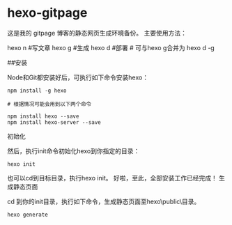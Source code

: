 # hexo-gitpage

这是我的 gitpage 博客的静态网页生成环境备份。
主要使用方法：

hexo n #写文章
hexo g #生成
hexo d #部署 # 可与hexo g合并为 hexo d -g

##安装

Node和Git都安装好后，可执行如下命令安装hexo：

    npm install -g hexo
    
    # 根据情况可能会用到以下两个命令
    
    npm install hexo --save
    npm install hexo-server --save

初始化

然后，执行init命令初始化hexo到你指定的目录：

    hexo init

也可以cd到目标目录，执行hexo init。
好啦，至此，全部安装工作已经完成！
生成静态页面

cd 到你的init目录，执行如下命令，生成静态页面至hexo\public\目录。

    hexo generate
